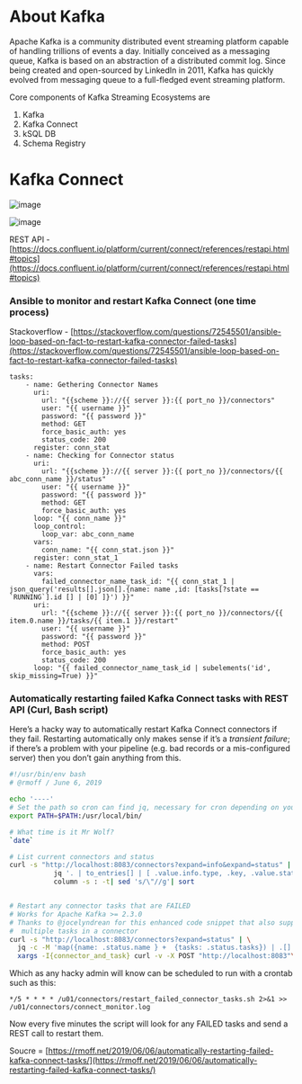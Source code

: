 # About Kafka
Apache Kafka is a community distributed event streaming platform capable of handling trillions of events a day. Initially conceived as a messaging queue, Kafka is based on an abstraction of a distributed commit log. Since being created and open-sourced by LinkedIn in 2011, Kafka has quickly evolved from messaging queue to a full-fledged event streaming platform.

Core components of Kafka Streaming Ecosystems are 
1. Kafka
2. Kafka Connect
3. kSQL DB
4. Schema Registry 

# Kafka Connect 

![image](https://user-images.githubusercontent.com/3804538/211216875-2f1cbf7d-57c1-436f-b631-6d7f48995fd2.png)

![image](https://user-images.githubusercontent.com/3804538/211218683-3a1fecec-b5a6-43a6-96b5-3a028d7870b5.png)


REST API - [https://docs.confluent.io/platform/current/connect/references/restapi.html#topics](https://docs.confluent.io/platform/current/connect/references/restapi.html#topics)

### Ansible to monitor and restart Kafka Connect (one time process)
Stackoverflow - [https://stackoverflow.com/questions/72545501/ansible-loop-based-on-fact-to-restart-kafka-connector-failed-tasks](https://stackoverflow.com/questions/72545501/ansible-loop-based-on-fact-to-restart-kafka-connector-failed-tasks)

```ansible
tasks:
    - name: Gethering Connector Names
      uri:
        url: "{{scheme }}://{{ server }}:{{ port_no }}/connectors"
        user: "{{ username }}"
        password: "{{ password }}"
        method: GET
        force_basic_auth: yes
        status_code: 200
      register: conn_stat
    - name: Checking for Connector status
      uri:
        url: "{{scheme }}://{{ server }}:{{ port_no }}/connectors/{{ abc_conn_name }}/status"
        user: "{{ username }}"
        password: "{{ password }}"
        method: GET
        force_basic_auth: yes
      loop: "{{ conn_name }}"
      loop_control:
        loop_var: abc_conn_name
      vars:
        conn_name: "{{ conn_stat.json }}"
      register: conn_stat_1
    - name: Restart Connector Failed tasks
      vars:
        failed_connector_name_task_id: "{{ conn_stat_1 | json_query('results[].json[].{name: name ,id: [tasks[?state == `RUNNING`].id [] | [0] ]}') }}"
      uri:
        url: "{{scheme }}://{{ server }}:{{ port_no }}/connectors/{{ item.0.name }}/tasks/{{ item.1 }}/restart"
        user: "{{ username }}"
        password: "{{ password }}"
        method: POST
        force_basic_auth: yes
        status_code: 200
      loop: "{{ failed_connector_name_task_id | subelements('id', skip_missing=True) }}"
```

### Automatically restarting failed Kafka Connect tasks with REST API (Curl, Bash script) 

Here’s a hacky way to automatically restart Kafka Connect connectors if they fail. 
Restarting automatically only makes sense if it’s a _transient failure_; if there’s a problem with your pipeline 
(e.g. bad records or a mis-configured server) then you don’t gain anything from this. 

```bash
#!/usr/bin/env bash
# @rmoff / June 6, 2019

echo '----'
# Set the path so cron can find jq, necessary for cron depending on your default PATH
export PATH=$PATH:/usr/local/bin/

# What time is it Mr Wolf? 
`date` 

# List current connectors and status
curl -s "http://localhost:8083/connectors?expand=info&expand=status" | \
           jq '. | to_entries[] | [ .value.info.type, .key, .value.status.connector.state,.value.status.tasks[].state,.value.info.config."connector.class"]|join(":|:")' | \
           column -s : -t| sed 's/\"//g'| sort


# Restart any connector tasks that are FAILED
# Works for Apache Kafka >= 2.3.0 
# Thanks to @jocelyndrean for this enhanced code snippet that also supports 
#  multiple tasks in a connector
curl -s "http://localhost:8083/connectors?expand=status" | \
  jq -c -M 'map({name: .status.name } +  {tasks: .status.tasks}) | .[] | {task: ((.tasks[]) + {name: .name})}  | select(.task.state=="FAILED") | {name: .task.name, task_id: .task.id|tostring} | ("/connectors/"+ .name + "/tasks/" + .task_id + "/restart")' | \
  xargs -I{connector_and_task} curl -v -X POST "http://localhost:8083"\{connector_and_task\}
```

Which as any hacky admin will know can be scheduled to run with a crontab such as this:

`*/5 * * * * /u01/connectors/restart_failed_connector_tasks.sh 2>&1 >> /u01/connectors/connect_monitor.log`

Now every five minutes the script will look for any FAILED tasks and send a REST call to restart them.

Soucre = [https://rmoff.net/2019/06/06/automatically-restarting-failed-kafka-connect-tasks/](https://rmoff.net/2019/06/06/automatically-restarting-failed-kafka-connect-tasks/)
